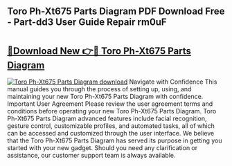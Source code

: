 ## Toro Ph-Xt675 Parts Diagram PDF Download Free - Part-dd3 User Guide Repair rm0uF

# <h2><a href="http://dfsz4os.blite.top/?on=Toro+Ph-Xt675+Parts+Diagram">🔗Download New 👉🔴 Toro Ph-Xt675 Parts Diagram</a></h2>

[![Toro Ph-Xt675 Parts Diagram download](https://i.imgur.com/lujVjoI.png)](http://dfsz4os.blite.top/?on=Toro+Ph-Xt675+Parts+Diagram)
Navigate with Confidence This manual guides you through the process of setting up, using, and maintaining your new Toro Ph-Xt675 Parts Diagram with confidence. Important User Agreement Please review the user agreement terms and conditions before operating your new Toro Ph-Xt675 Parts Diagram. Toro Ph-Xt675 Parts Diagram advanced features include facial recognition, gesture control, customizable profiles, and automated tasks, all of which can be accessed and customized through the user interface. We believe that the Toro Ph-Xt675 Parts Diagram has served its purpose in getting you started with your new gadget. Should you need any clarification or assistance, our customer support team is always available.
